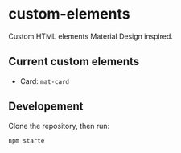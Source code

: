 # custom-elements

Custom HTML elements Material Design inspired.

## Current custom elements

-  Card: `mat-card`

## Developement

Clone the repository, then run:

```sh
npm starte
```
